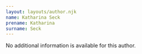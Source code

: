 ```yaml
---
layout: layouts/author.njk
name: Katharina Seck
prename: Katharina
surname: Seck
---
```

No additional information is available for this author.
